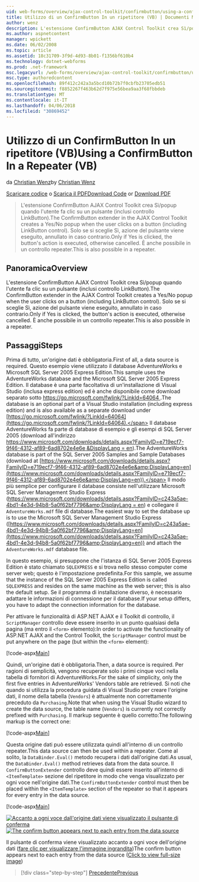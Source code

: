 ```yaml
---
uid: web-forms/overview/ajax-control-toolkit/confirmbutton/using-a-confirmbutton-in-a-repeater-vb
title: Utilizzo di un ConfirmButton In un ripetitore (VB) | Documenti Microsoft
author: wenz
description: L'estensione ConfirmButton AJAX Control Toolkit crea Sì/popup quando l'utente fa clic su un pulsante (inclusi controllo LinkButton). Solo se è Sì...
ms.author: aspnetcontent
manager: wpickett
ms.date: 06/02/2008
ms.topic: article
ms.assetid: 18c31709-3f9d-4d93-8b01-f1356bf610b4
ms.technology: dotnet-webforms
ms.prod: .net-framework
msc.legacyurl: /web-forms/overview/ajax-control-toolkit/confirmbutton/using-a-confirmbutton-in-a-repeater-vb
msc.type: authoredcontent
ms.openlocfilehash: 89f412c242a3a5bcd10b72b7f0cbfb23705edb51
ms.sourcegitcommit: f8852267f463b62d7f975e56bea9aa3f68fbbdeb
ms.translationtype: MT
ms.contentlocale: it-IT
ms.lasthandoff: 04/06/2018
ms.locfileid: "30869452"
---
```

<a name="using-a-confirmbutton-in-a-repeater-vb"></a><span data-ttu-id="09913-104">Utilizzo di un ConfirmButton In un ripetitore (VB)</span><span class="sxs-lookup"><span data-stu-id="09913-104">Using a ConfirmButton In a Repeater (VB)</span></span>
====================
<span data-ttu-id="09913-105">da [Christian Wenz](https://github.com/wenz)</span><span class="sxs-lookup"><span data-stu-id="09913-105">by [Christian Wenz](https://github.com/wenz)</span></span>

<span data-ttu-id="09913-106">[Scaricare codice](http://download.microsoft.com/download/8/6/d/86dea6c6-bb92-4fa6-aa14-f8c0f82100f5/ConfirmButton1.vb.zip) o [Scarica il PDF](http://download.microsoft.com/download/b/6/a/b6ae89ee-df69-4c87-9bfb-ad1eb2b23373/confirmbutton1VB.pdf)</span><span class="sxs-lookup"><span data-stu-id="09913-106">[Download Code](http://download.microsoft.com/download/8/6/d/86dea6c6-bb92-4fa6-aa14-f8c0f82100f5/ConfirmButton1.vb.zip) or [Download PDF](http://download.microsoft.com/download/b/6/a/b6ae89ee-df69-4c87-9bfb-ad1eb2b23373/confirmbutton1VB.pdf)</span></span>

> <span data-ttu-id="09913-107">L'estensione ConfirmButton AJAX Control Toolkit crea Sì/popup quando l'utente fa clic su un pulsante (inclusi controllo LinkButton).</span><span class="sxs-lookup"><span data-stu-id="09913-107">The ConfirmButton extender in the AJAX Control Toolkit creates a Yes/No popup when the user clicks on a button (including LinkButton control).</span></span> <span data-ttu-id="09913-108">Solo se si sceglie Sì, azione del pulsante viene eseguito, annullato in caso contrario.</span><span class="sxs-lookup"><span data-stu-id="09913-108">Only if Yes is clicked, the button's action is executed, otherwise cancelled.</span></span> <span data-ttu-id="09913-109">È anche possibile in un controllo repeater.</span><span class="sxs-lookup"><span data-stu-id="09913-109">This is also possible in a repeater.</span></span>


## <a name="overview"></a><span data-ttu-id="09913-110">Panoramica</span><span class="sxs-lookup"><span data-stu-id="09913-110">Overview</span></span>

<span data-ttu-id="09913-111">L'estensione ConfirmButton AJAX Control Toolkit crea Sì/popup quando l'utente fa clic su un pulsante (inclusi controllo LinkButton).</span><span class="sxs-lookup"><span data-stu-id="09913-111">The ConfirmButton extender in the AJAX Control Toolkit creates a Yes/No popup when the user clicks on a button (including LinkButton control).</span></span> <span data-ttu-id="09913-112">Solo se si sceglie Sì, azione del pulsante viene eseguito, annullato in caso contrario.</span><span class="sxs-lookup"><span data-stu-id="09913-112">Only if Yes is clicked, the button's action is executed, otherwise cancelled.</span></span> <span data-ttu-id="09913-113">È anche possibile in un controllo repeater.</span><span class="sxs-lookup"><span data-stu-id="09913-113">This is also possible in a repeater.</span></span>

## <a name="steps"></a><span data-ttu-id="09913-114">Passaggi</span><span class="sxs-lookup"><span data-stu-id="09913-114">Steps</span></span>

<span data-ttu-id="09913-115">Prima di tutto, un'origine dati è obbligatoria.</span><span class="sxs-lookup"><span data-stu-id="09913-115">First of all, a data source is required.</span></span> <span data-ttu-id="09913-116">Questo esempio viene utilizzato il database AdventureWorks e Microsoft SQL Server 2005 Express Edition.</span><span class="sxs-lookup"><span data-stu-id="09913-116">This sample uses the AdventureWorks database and the Microsoft SQL Server 2005 Express Edition.</span></span> <span data-ttu-id="09913-117">Il database è una parte facoltativa di un'installazione di Visual Studio (inclusa express edition) ed è anche disponibile come download separato sotto [ https://go.microsoft.com/fwlink/?LinkId=64064 ](https://go.microsoft.com/fwlink/?LinkId=64064).</span><span class="sxs-lookup"><span data-stu-id="09913-117">The database is an optional part of a Visual Studio installation (including express edition) and is also available as a separate download under [https://go.microsoft.com/fwlink/?LinkId=64064](https://go.microsoft.com/fwlink/?LinkId=64064).</span></span> <span data-ttu-id="09913-118">Il database AdventureWorks fa parte di database di esempio e gli esempi di SQL Server 2005 (download all'indirizzo [ https://www.microsoft.com/downloads/details.aspx?FamilyID=e719ecf7-9f46-4312-af89-6ad8702e4e6e &amp;DisplayLang = en](https://www.microsoft.com/downloads/details.aspx?FamilyID=e719ecf7-9f46-4312-af89-6ad8702e4e6e&amp;DisplayLang=en)).</span><span class="sxs-lookup"><span data-stu-id="09913-118">The AdventureWorks database is part of the SQL Server 2005 Samples and Sample Databases (download at [https://www.microsoft.com/downloads/details.aspx?FamilyID=e719ecf7-9f46-4312-af89-6ad8702e4e6e&amp;DisplayLang=en](https://www.microsoft.com/downloads/details.aspx?FamilyID=e719ecf7-9f46-4312-af89-6ad8702e4e6e&amp;DisplayLang=en)).</span></span> <span data-ttu-id="09913-119">Il modo più semplice per configurare il database consiste nell'utilizzare Microsoft SQL Server Management Studio Express ([https://www.microsoft.com/downloads/details.aspx?FamilyID=c243a5ae-4bd1-4e3d-94b8-5a0f62bf7796&amp;DisplayLang = en](https://www.microsoft.com/downloads/details.aspx?FamilyID=c243a5ae-4bd1-4e3d-94b8-5a0f62bf7796&amp;DisplayLang=en)) e collegare il `AdventureWorks.mdf` file di database.</span><span class="sxs-lookup"><span data-stu-id="09913-119">The easiest way to set the database up is to use the Microsoft SQL Server Management Studio Express ([https://www.microsoft.com/downloads/details.aspx?FamilyID=c243a5ae-4bd1-4e3d-94b8-5a0f62bf7796&amp;DisplayLang=en](https://www.microsoft.com/downloads/details.aspx?FamilyID=c243a5ae-4bd1-4e3d-94b8-5a0f62bf7796&amp;DisplayLang=en)) and attach the `AdventureWorks.mdf` database file.</span></span>

<span data-ttu-id="09913-120">In questo esempio, si presuppone che l'istanza di SQL Server 2005 Express Edition è stato chiamato `SQLEXPRESS` e si trova nello stesso computer come server web; questo è l'impostazione predefinita.</span><span class="sxs-lookup"><span data-stu-id="09913-120">For this sample, we assume that the instance of the SQL Server 2005 Express Edition is called `SQLEXPRESS` and resides on the same machine as the web server; this is also the default setup.</span></span> <span data-ttu-id="09913-121">Se il programma di installazione diverso, è necessario adattare le informazioni di connessione per il database.</span><span class="sxs-lookup"><span data-stu-id="09913-121">If your setup differs, you have to adapt the connection information for the database.</span></span>

<span data-ttu-id="09913-122">Per attivare le funzionalità di ASP.NET AJAX e il Toolkit di controllo, il `ScriptManager` controllo deve essere inserito in un punto qualsiasi della pagina (ma entro il `<form>` elemento):</span><span class="sxs-lookup"><span data-stu-id="09913-122">In order to activate the functionality of ASP.NET AJAX and the Control Toolkit, the `ScriptManager` control must be put anywhere on the page (but within the `<form>` element):</span></span>

[!code-aspx[Main](using-a-confirmbutton-in-a-repeater-vb/samples/sample1.aspx)]

<span data-ttu-id="09913-123">Quindi, un'origine dati è obbligatoria.</span><span class="sxs-lookup"><span data-stu-id="09913-123">Then, a data source is required.</span></span> <span data-ttu-id="09913-124">Per ragioni di semplicità, vengono recuperate solo i primi cinque voci nella tabella di fornitori di AdventureWorks.</span><span class="sxs-lookup"><span data-stu-id="09913-124">For the sake of simplicity, only the first five entries in AdventureWorks' Vendors table are retrieved.</span></span> <span data-ttu-id="09913-125">Si noti che quando si utilizza la procedura guidata di Visual Studio per creare l'origine dati, il nome della tabella (`Vendors`) è attualmente non correttamente preceduto da `Purchasing`.</span><span class="sxs-lookup"><span data-stu-id="09913-125">Note that when using the Visual Studio wizard to create the data source, the table name (`Vendors`) is currently not correctly prefixed with `Purchasing`.</span></span> <span data-ttu-id="09913-126">Il markup seguente è quello corretto:</span><span class="sxs-lookup"><span data-stu-id="09913-126">The following markup is the correct one:</span></span>

[!code-aspx[Main](using-a-confirmbutton-in-a-repeater-vb/samples/sample2.aspx)]

<span data-ttu-id="09913-127">Questa origine dati può essere utilizzata quindi all'interno di un controllo repeater.</span><span class="sxs-lookup"><span data-stu-id="09913-127">This data source can then be used within a repeater.</span></span> <span data-ttu-id="09913-128">Come al solito, la `DataBinder.Eval()` metodo recupera i dati dall'origine dati.</span><span class="sxs-lookup"><span data-stu-id="09913-128">As usual, the `DataBinder.Eval()` method retrieves data from the data source.</span></span> <span data-ttu-id="09913-129">Il `ConfirmButtonExtender` controllo deve quindi essere inserito all'interno di `<ItemTemplate>` sezione del ripetitore in modo che venga visualizzato per ogni voce nell'origine dati.</span><span class="sxs-lookup"><span data-stu-id="09913-129">The `ConfirmButtonExtender` control must then be placed within the `<ItemTemplate>` section of the repeater so that it appears for every entry in the data source.</span></span>

[!code-aspx[Main](using-a-confirmbutton-in-a-repeater-vb/samples/sample3.aspx)]


<span data-ttu-id="09913-130">[![Accanto a ogni voce dall'origine dati viene visualizzato il pulsante di conferma](using-a-confirmbutton-in-a-repeater-vb/_static/image2.png)](using-a-confirmbutton-in-a-repeater-vb/_static/image1.png)</span><span class="sxs-lookup"><span data-stu-id="09913-130">[![The confirm button appears next to each entry from the data source](using-a-confirmbutton-in-a-repeater-vb/_static/image2.png)](using-a-confirmbutton-in-a-repeater-vb/_static/image1.png)</span></span>

<span data-ttu-id="09913-131">Il pulsante di conferma viene visualizzato accanto a ogni voce dell'origine dati ([fare clic per visualizzare l'immagine ingrandita](using-a-confirmbutton-in-a-repeater-vb/_static/image3.png))</span><span class="sxs-lookup"><span data-stu-id="09913-131">The confirm button appears next to each entry from the data source ([Click to view full-size image](using-a-confirmbutton-in-a-repeater-vb/_static/image3.png))</span></span>

> [!div class="step-by-step"]
> [<span data-ttu-id="09913-132">Precedente</span><span class="sxs-lookup"><span data-stu-id="09913-132">Previous</span></span>](using-a-confirmbutton-in-a-repeater-cs.md)
